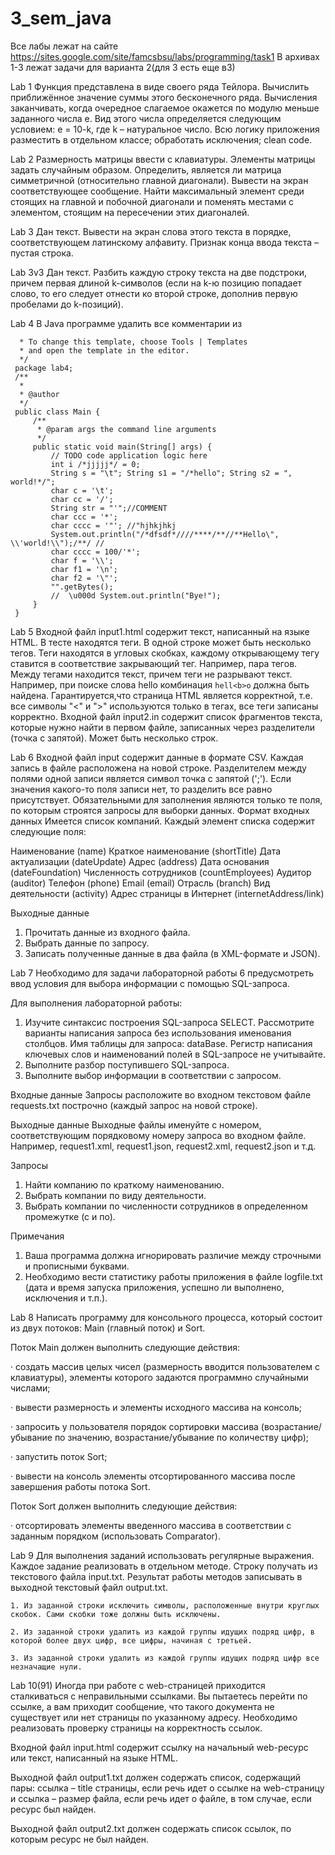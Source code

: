 # 3_sem_java
Все лабы лежат на сайте https://sites.google.com/site/famcsbsu/labs/programming/task1
В архивах 1-3 лежат задачи для варианта 2(для 3 есть еще в3)

Lab 1
Функция представлена в виде своего ряда Тейлора. Вычислить приближённое значение суммы этого бесконечного ряда. Вычисления заканчивать, когда очередное слагаемое окажется по модулю меньше заданного числа e. Вид этого числа определяется  следующим условием:
 e = 10-k, где k – натуральное число.
Bсю логику приложения разместить в отдельном классе; обработать исключения; clean code.

Lab 2 
Размерность матрицы ввести с клавиатуры. Элементы матрицы задать случайным образом.
Определить, является ли матрица симметричной (относительно главной диагонали). Вывести на экран соответствующее сообщение. Найти максимальный элемент среди стоящих на главной и побочной  диагонали и поменять местами с элементом, стоящим на пересечении этих диагоналей.

Lab 3
Дан текст. Вывести на экран слова этого текста в порядке, соответствующем латинскому алфавиту.
Признак конца ввода текста – пустая строка.

Lab 3v3
Дан текст. Разбить каждую строку текста на две подстроки, причем первая длиной k-символов (если на k-ю позицию попадает слово, то его следует отнести ко второй строке, дополнив первую пробелами до k-позиций).

Lab 4
В Java программе удалить все комментарии из
   ``` /*
     * To change this template, choose Tools | Templates
     * and open the template in the editor.
     */
    package lab4;
    /**
     *
     * @author
     */
    public class Main {
        /**
         * @param args the command line arguments
         */
        public static void main(String[] args) {
            // TODO code application logic here
            int i /*jjjjj*/ = 0;
            String s = "\t"; String s1 = "/*hello"; String s2 = ", world!*/";
            char c = '\t';
            char cc = '/';
            String str = "'";//COMMENT
            char ccc = '*';
            char cccc = '"'; //"hjhkjhkj
            System.out.println("/*dfsdf*////****/**//**Hello\", \\'world!\\");/**/ //
            char cccc = 100/'*';
            char f = '\\';
            char f1 = '\n';
            char f2 = '\"';       
            "".getBytes();
            //  \u000d System.out.println("Bye!");
        }
    }
```
 
Lab 5
Входной файл input1.html содержит текст, написанный на языке HTML.
В тесте находятся теги. В одной строке может быть несколько тегов. Теги находятся в угловых скобках, каждому открывающему тегу ставится в соответствие закрывающий тег. Например, пара тегов<b></b>.
Между тегами находится текст, причем теги не разрывают текст. Например, при поиске слова hello комбинация ```hell<b>o``` должна быть найдена.
Гарантируется,что страница HTML является корректной, т.е. все символы "<" и ">" используются только в тегах, все теги записаны корректно.
Входной файл input2.in содержит список фрагментов текста, которые нужно найти в первом файле, записанных через разделители (точка с запятой). Может быть несколько строк.

Lab 6
Входной файл input содержит данные в формате CSV.
Каждая запись в файле расположена на новой строке.
Разделителем между полями одной записи является символ точка с запятой (';').
Если значения какого-то поля записи нет, то разделить все равно присутствует.
Обязательными для заполнения являются только те поля, по которым строятся запросы для выборки данных.
Формат входных данных
Имеется список компаний.
Каждый элемент списка содержит следующие поля:

   Наименование (name)
    Краткое наименование (shortTitle)
    Дата актуализации (dateUpdate)
    Адрес (address)
    Дата основания (dateFoundation)
    Численность сотрудников (countEmployees)
    Аудитор (auditor)
    Телефон (phone)
    Email (email)
    Отрасль (branch)
    Вид деятельности (activity)
    Адрес страницы в Интернет (internetAddress/link)

 
Выходные данные
1. Прочитать данные из входного файла.
2. Выбрать данные по запросу.
3. Записать полученные данные в два файла (в XML-формате и JSON).

Lab 7
Необходимо для задачи лабораторной работы 6 предусмотреть ввод условия для выбора информации с помощью SQL-запроса. 
 
Для выполнения лабораторной работы:
 
1. Изучите синтаксис построения SQL-запроса SELECT.
    Рассмотрите варианты написания запроса без использования именования столбцов.
    Имя таблицы для запроса: dataBase.
    Регистр написания ключевых слов и наименований полей в SQL-запросе не учитывайте.
2. Выполните разбор поступившего SQL-запроса.
3. Выполните выбор информации в соответствии с запросом.
 
Входные данные
Запросы расположите во входном текстовом файле requests.txt построчно (каждый запрос на новой строке).
 
Выходные данные
Выходные файлы именуйте с номером, соответствующим порядковому номеру запроса во входном файле. 
Например, request1.xml, request1.json, request2.xml, request2.json и т.д.
 
Запросы
1. Найти компанию по краткому наименованию.
2. Выбрать компании по виду деятельности.
3. Выбрать компании по численности сотрудников в определенном промежутке (с и по).
 
Примечания
1. Ваша программа должна игнорировать различие между строчными и прописными буквами.
2. Необходимо вести статистику работы приложения в файле logfile.txt (дата и время запуска приложения, успешно ли выполнено, исключения и т.п.).  

Lab 8
Написать программу для консольного процесса, который состоит из двух потоков: Main (главный поток) и Sort.

Поток Main должен выполнить следующие действия:

·  создать массив целых чисел (размерность вводится пользователем с клавиатуры), элементы которого задаются программно случайными числами;

·       вывести размерность и элементы исходного массива на консоль;

·    запросить у пользователя порядок сортировки массива (возрастание/убывание по значению, возрастание/убывание по количеству цифр);

·       запустить поток Sort;

·       вывести на консоль элементы отсортированного массива после завершения работы потока Sort.

 

Поток Sort должен выполнить следующие действия:

·       отсортировать элементы введенного массива в соответствии с заданным порядком (использовать Comparator).

 Lab 9
Для выполнения заданий использовать регулярные выражения.
Каждое задание реализовать в отдельном методе.
Строку получать из текстового файла input.txt.
Результат работы методов записывать в выходной текстовый файл output.txt.
 
    1. Из заданной строки исключить символы, расположенные внутри круглых скобок. Сами скобки тоже должны быть исключены.

    2. Из заданной строки удалить из каждой группы идущих подряд цифр, в которой более двух цифр, все цифры, начиная с третьей.
    
    3. Из заданной строки удалить из каждой группы идущих подряд цифр все незначащие нули.
Lab 10(91)
Иногда при работе с web-страницей приходится сталкиваться с неправильными ссылками.
Вы пытаетесь перейти по ссылке, а вам приходит сообщение, что такого документа не существует или нет страницы по указанному адресу.
Необходимо реализовать проверку страницы на корректность ссылок.

Входной файл input.html содержит ссылку на начальный web-ресурс или текст, написанный на языке HTML.

Выходной файл output1.txt должен содержать список, содержащий пары:
ссылка – title страницы, если речь идет о ссылке на web-страницу и
ссылка – размер файла, если речь идет о файле,
в том случае, если ресурс был найден.

Выходной файл output2.txt должен содержать список ссылок, по которым ресурс не был найден.
